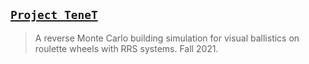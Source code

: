 ## [`Project TeneT`](http://lxrbckl.com/Project-TeneT)
> A reverse Monte Carlo building simulation for visual ballistics on roulette wheels with RRS systems. Fall 2021.
